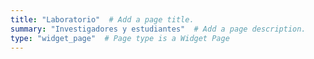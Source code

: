 ```yaml
---
title: "Laboratorio"  # Add a page title.
summary: "Investigadores y estudiantes"  # Add a page description.
type: "widget_page"  # Page type is a Widget Page
---
```

